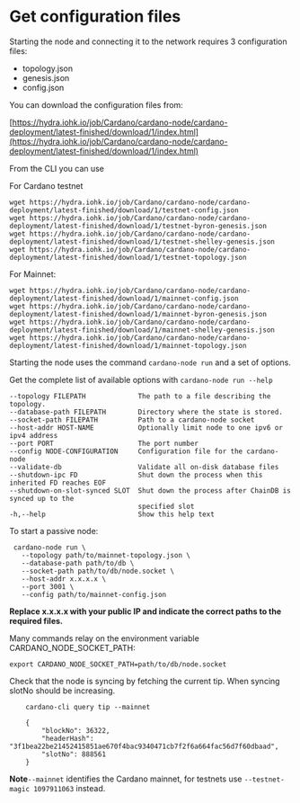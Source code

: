 # Get configuration files

Starting the node and connecting it to the network requires 3 configuration files:

* topology.json
* genesis.json
* config.json

You can download the configuration files from:

 [https://hydra.iohk.io/job/Cardano/cardano-node/cardano-deployment/latest-finished/download/1/index.html](https://hydra.iohk.io/job/Cardano/cardano-node/cardano-deployment/latest-finished/download/1/index.html)


From the CLI you can use

For Cardano testnet

    wget https://hydra.iohk.io/job/Cardano/cardano-node/cardano-deployment/latest-finished/download/1/testnet-config.json
    wget https://hydra.iohk.io/job/Cardano/cardano-node/cardano-deployment/latest-finished/download/1/testnet-byron-genesis.json
    wget https://hydra.iohk.io/job/Cardano/cardano-node/cardano-deployment/latest-finished/download/1/testnet-shelley-genesis.json
    wget https://hydra.iohk.io/job/Cardano/cardano-node/cardano-deployment/latest-finished/download/1/testnet-topology.json

For Mainnet:

    wget https://hydra.iohk.io/job/Cardano/cardano-node/cardano-deployment/latest-finished/download/1/mainnet-config.json
    wget https://hydra.iohk.io/job/Cardano/cardano-node/cardano-deployment/latest-finished/download/1/mainnet-byron-genesis.json
    wget https://hydra.iohk.io/job/Cardano/cardano-node/cardano-deployment/latest-finished/download/1/mainnet-shelley-genesis.json
    wget https://hydra.iohk.io/job/Cardano/cardano-node/cardano-deployment/latest-finished/download/1/mainnet-topology.json

Starting the node uses the command `cardano-node run` and a set of options.

Get the complete list of available options with `cardano-node run --help`

	--topology FILEPATH             The path to a file describing the topology.
  	--database-path FILEPATH        Directory where the state is stored.
  	--socket-path FILEPATH          Path to a cardano-node socket
  	--host-addr HOST-NAME           Optionally limit node to one ipv6 or ipv4 address
  	--port PORT                     The port number
  	--config NODE-CONFIGURATION     Configuration file for the cardano-node
  	--validate-db                   Validate all on-disk database files
  	--shutdown-ipc FD               Shut down the process when this inherited FD reaches EOF
  	--shutdown-on-slot-synced SLOT  Shut down the process after ChainDB is synced up to the
  	                                specified slot
    -h,--help                       Show this help text

To start a passive node:

     cardano-node run \
       --topology path/to/mainnet-topology.json \
       --database-path path/to/db \
       --socket-path path/to/db/node.socket \
       --host-addr x.x.x.x \
       --port 3001 \
       --config path/to/mainnet-config.json

**Replace x.x.x.x with your public IP and indicate the correct paths to the required files.**

Many commands relay on the environment variable CARDANO_NODE_SOCKET_PATH:

    export CARDANO_NODE_SOCKET_PATH=path/to/db/node.socket

Check that the node is syncing by fetching the current tip. When syncing slotNo should be increasing.

        cardano-cli query tip --mainnet

        {
            "blockNo": 36322,
            "headerHash": "3f1bea22be21452415851ae670f4bac9340471cb7f2f6a664fac56d7f60dbaad",
            "slotNo": 888561
        }

**Note**`--mainnet` identifies the Cardano mainnet, for testnets use `--testnet-magic 1097911063` instead.
